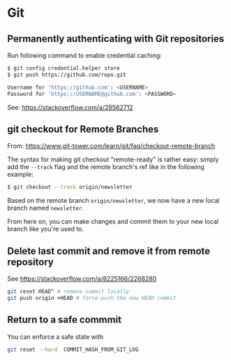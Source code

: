 # Git
## Permanently authenticating with Git repositories
Run following command to enable credential caching:
```bash
$ git config credential.helper store
$ git push https://github.com/repo.git

Username for 'https://github.com': <USERNAME>
Password for 'https://USERNAME@github.com': <PASSWORD>
```

See: https://stackoverflow.com/a/28562712

## git checkout for Remote Branches
From: https://www.git-tower.com/learn/git/faq/checkout-remote-branch

The syntax for making git checkout "remote-ready" is rather easy: simply add the `--track` flag and the remote branch's ref like in the following example:
```bash
$ git checkout --track origin/newsletter
```
Based on the remote branch `origin/newsletter`, we now have a new local branch named `newsletter`.

From here on, you can make changes and commit them to your new local branch like you're used to.

## Delete last commit and remove it from remote repository
See https://stackoverflow.com/a/8225166/2268280
```bash
git reset HEAD^ # remove commit locally
git push origin +HEAD # force-push the new HEAD commit
```
## Return to a safe commmit
You can enforce a safe state with
```bash
git reset --hard  COMMIT_HASH_FROM_GIT_LOG
```

